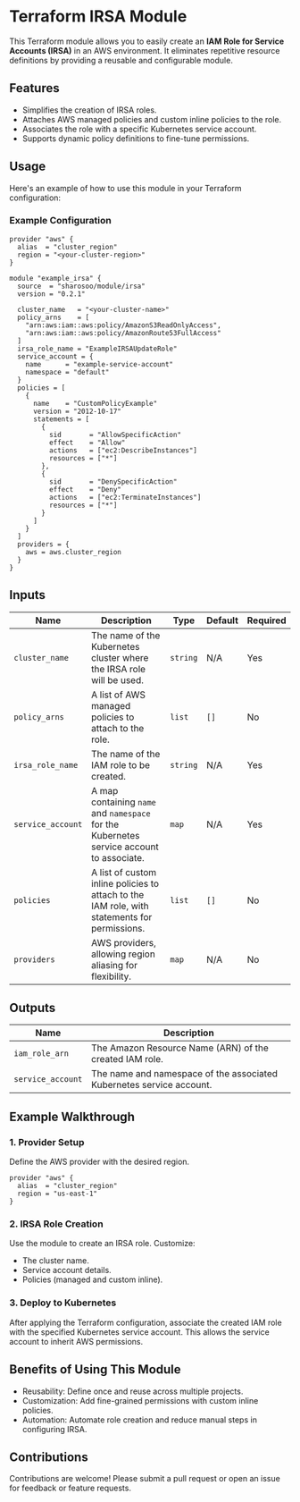 # Terraform IRSA Module

This Terraform module allows you to easily create an **IAM Role for Service Accounts (IRSA)** in an AWS environment. It eliminates repetitive resource definitions by providing a reusable and configurable module.

## Features

- Simplifies the creation of IRSA roles.
- Attaches AWS managed policies and custom inline policies to the role.
- Associates the role with a specific Kubernetes service account.
- Supports dynamic policy definitions to fine-tune permissions.

## Usage

Here's an example of how to use this module in your Terraform configuration:

### Example Configuration

```hcl
provider "aws" {
  alias  = "cluster_region"
  region = "<your-cluster-region>"
}

module "example_irsa" {
  source  = "sharosoo/module/irsa"
  version = "0.2.1"

  cluster_name   = "<your-cluster-name>"
  policy_arns    = [
    "arn:aws:iam::aws:policy/AmazonS3ReadOnlyAccess",
    "arn:aws:iam::aws:policy/AmazonRoute53FullAccess"
  ]
  irsa_role_name = "ExampleIRSAUpdateRole"
  service_account = {
    name      = "example-service-account"
    namespace = "default"
  }
  policies = [
    {
      name    = "CustomPolicyExample"
      version = "2012-10-17"
      statements = [
        {
          sid       = "AllowSpecificAction"
          effect    = "Allow"
          actions   = ["ec2:DescribeInstances"]
          resources = ["*"]
        },
        {
          sid       = "DenySpecificAction"
          effect    = "Deny"
          actions   = ["ec2:TerminateInstances"]
          resources = ["*"]
        }
      ]
    }
  ]
  providers = {
    aws = aws.cluster_region
  }
}
```

## Inputs

| Name              | Description                                                                                 | Type     | Default | Required |
|-------------------|---------------------------------------------------------------------------------------------|----------|---------|----------|
| `cluster_name`    | The name of the Kubernetes cluster where the IRSA role will be used.                        | `string` | N/A     | Yes      |
| `policy_arns`     | A list of AWS managed policies to attach to the role.                                       | `list`   | `[]`    | No       |
| `irsa_role_name`  | The name of the IAM role to be created.                                                     | `string` | N/A     | Yes      |
| `service_account` | A map containing `name` and `namespace` for the Kubernetes service account to associate.    | `map`    | N/A     | Yes      |
| `policies`        | A list of custom inline policies to attach to the IAM role, with statements for permissions.| `list`   | `[]`    | No       |
| `providers`       | AWS providers, allowing region aliasing for flexibility.                                    | `map`    | N/A     | No       |

## Outputs

| Name               | Description                                                     |
|--------------------|-----------------------------------------------------------------|
| `iam_role_arn`     | The Amazon Resource Name (ARN) of the created IAM role.         |
| `service_account`  | The name and namespace of the associated Kubernetes service account. |

## Example Walkthrough

### 1. Provider Setup

Define the AWS provider with the desired region.

```hcl
provider "aws" {
  alias  = "cluster_region"
  region = "us-east-1"
}
```

### 2. IRSA Role Creation

Use the module to create an IRSA role. Customize:

- The cluster name.
- Service account details.
- Policies (managed and custom inline).

### 3. Deploy to Kubernetes

After applying the Terraform configuration, associate the created IAM role with the specified Kubernetes service account. This allows the service account to inherit AWS permissions.

## Benefits of Using This Module

- Reusability: Define once and reuse across multiple projects.
- Customization: Add fine-grained permissions with custom inline policies.
- Automation: Automate role creation and reduce manual steps in configuring IRSA.

## Contributions

Contributions are welcome! Please submit a pull request or open an issue for feedback or feature requests.

